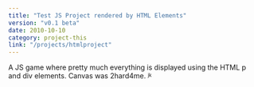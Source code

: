 ```yaml
---
title: "Test JS Project rendered by HTML Elements"
version: "v0.1 beta"
date: 2010-10-10
category: project-this
link: "/projects/htmlproject"
---
```


A JS game where pretty much everything is displayed using the HTML p and div elements. Canvas was 2hard4me. <sup><sub>jk</sub></sup>